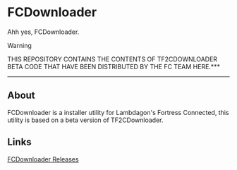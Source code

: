# FCDownloader
Ahh yes, FCDownloader.

> [!WARNING] 
> THIS REPOSITORY CONTAINS THE CONTENTS OF TF2CDOWNLOADER BETA CODE THAT HAVE BEEN DISTRIBUTED BY THE FC TEAM HERE.*** 

----

## About
FCDownloader is a installer utility for Lambdagon's Fortress Connected, this utility is based on a beta version of TF2CDownloader.

## Links
[FCDownloader Releases](https://github.com/Lambdagon/tf_coop_lambda/releases/)
